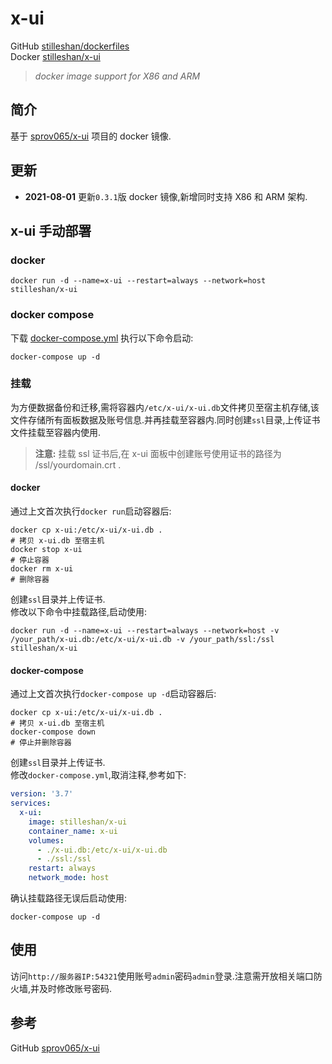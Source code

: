# x-ui

GitHub [stilleshan/dockerfiles](https://github.com/stilleshan/dockerfiles)  
Docker [stilleshan/x-ui](https://hub.docker.com/r/stilleshan/x-ui)
> *docker image support for X86 and ARM*

## 简介
基于 [sprov065/x-ui](https://github.com/sprov065/x-ui) 项目的 docker 镜像.

## 更新
- **2021-08-01** 更新`0.3.1`版 docker 镜像,新增同时支持 X86 和 ARM 架构.

## x-ui 手动部署
### docker
```shell
docker run -d --name=x-ui --restart=always --network=host stilleshan/x-ui
```

### docker compose
下载 [docker-compose.yml](https://raw.githubusercontent.com/stilleshan/dockerfiles/main/x-ui/docker-compose.yml) 执行以下命令启动:
```shell
docker-compose up -d
```

### 挂载
为方便数据备份和迁移,需将容器内`/etc/x-ui/x-ui.db`文件拷贝至宿主机存储,该文件存储所有面板数据及账号信息.并再挂载至容器内.同时创建`ssl`目录,上传证书文件挂载至容器内使用.
> **注意:** 挂载 ssl 证书后,在 x-ui 面板中创建账号使用证书的路径为 /ssl/yourdomain.crt .
#### docker
通过上文首次执行`docker run`启动容器后:
```shell
docker cp x-ui:/etc/x-ui/x-ui.db .
# 拷贝 x-ui.db 至宿主机
docker stop x-ui
# 停止容器
docker rm x-ui
# 删除容器
```
创建`ssl`目录并上传证书.  
修改以下命令中挂载路径,启动使用:
```shell
docker run -d --name=x-ui --restart=always --network=host -v /your_path/x-ui.db:/etc/x-ui/x-ui.db -v /your_path/ssl:/ssl stilleshan/x-ui
```

#### docker-compose
通过上文首次执行`docker-compose up -d`启动容器后:
```shell
docker cp x-ui:/etc/x-ui/x-ui.db .
# 拷贝 x-ui.db 至宿主机
docker-compose down
# 停止并删除容器
```
创建`ssl`目录并上传证书.  
修改`docker-compose.yml`,取消注释,参考如下:
```yml
version: '3.7'
services:
  x-ui:
    image: stilleshan/x-ui
    container_name: x-ui
    volumes:
      - ./x-ui.db:/etc/x-ui/x-ui.db
      - ./ssl:/ssl
    restart: always
    network_mode: host
```

确认挂载路径无误后启动使用:
```shell
docker-compose up -d
```

## 使用
访问`http://服务器IP:54321`使用账号`admin`密码`admin`登录.注意需开放相关端口防火墙,并及时修改账号密码.

## 参考
GitHub [sprov065/x-ui](https://github.com/sprov065/x-ui)

